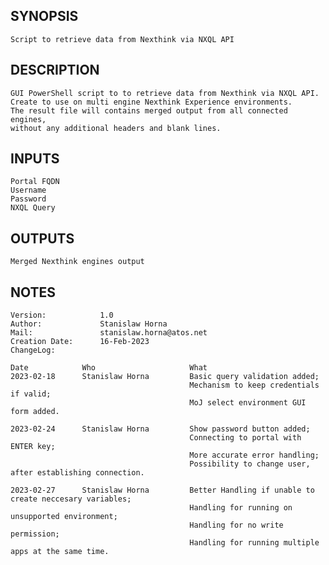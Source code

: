 ## SYNOPSIS
    Script to retrieve data from Nexthink via NXQL API

## DESCRIPTION
    GUI PowerShell script to to retrieve data from Nexthink via NXQL API.
    Create to use on multi engine Nexthink Experience environments.
    The result file will contains merged output from all connected engines,
    without any additional headers and blank lines.

## INPUTS
    Portal FQDN
    Username
    Password
    NXQL Query

## OUTPUTS
    Merged Nexthink engines output

## NOTES
    Version:            1.0
    Author:             Stanislaw Horna
    Mail:               stanislaw.horna@atos.net
    Creation Date:      16-Feb-2023
    ChangeLog:

    Date            Who                     What
    2023-02-18      Stanislaw Horna         Basic query validation added;
                                            Mechanism to keep credentials if valid;
                                            MoJ select environment GUI form added.

    2023-02-24      Stanislaw Horna         Show password button added;
                                            Connecting to portal with ENTER key;
                                            More accurate error handling;
                                            Possibility to change user, after establishing connection.
    
    2023-02-27      Stanislaw Horna         Better Handling if unable to create neccesary variables;
                                            Handling for running on unsupported environment;
                                            Handling for no write permission;
                                            Handling for running multiple apps at the same time.